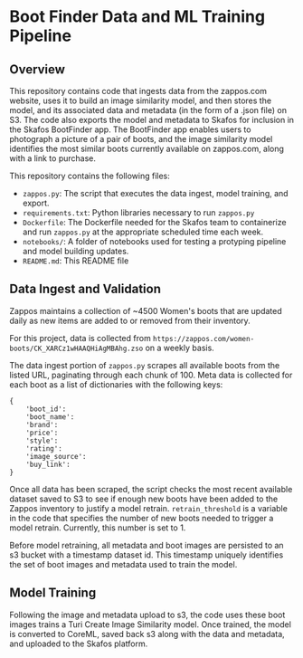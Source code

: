# Boot Finder Data and ML Training Pipeline

## Overview

This repository contains code that ingests data from the zappos.com website, uses it to build an image similarity model, and then stores the model, and its associated data and metadata (in the form of a .json file) on S3. The code also exports the model and metadata to Skafos for inclusion in the Skafos BootFinder app. The BootFinder app enables users to photograph a picture of a pair of boots, and the image similarity model identifies the most similar boots currently available on zappos.com, along with a link to purchase. 

This repository contains the following files: 

* `zappos.py`: The script that executes the data ingest, model training, and export.
* `requirements.txt`: Python libraries necessary to run `zappos.py`
* `Dockerfile`: The Dockerfile needed for the Skafos team to containerize and run `zappos.py` at the appropriate scheduled time each week. 
* `notebooks/`: A folder of notebooks used for testing a protyping pipeline and model building updates.
* `README.md`: This README file

## Data Ingest and Validation
Zappos maintains a collection of ~4500 Women's boots that are updated daily as new items are added to or removed from their inventory. 

For this project, data is collected from `https://zappos.com/women-boots/CK_XARCz1wHAAQHiAgMBAhg.zso` on a weekly basis.

The data ingest portion of `zappos.py` scrapes all available boots from the listed URL, paginating through each chunk of 100. Meta data is collected for each boot as a list of dictionaries with the following keys:

```
{
    'boot_id':
    'boot_name':
    'brand':
    'price':
    'style':
    'rating':
    'image_source':
    'buy_link':
}
```

Once all data has been scraped, the script checks the most recent available dataset saved to S3 to see if enough new boots have been added to the Zappos inventory to justify a model retrain. `retrain_threshold` is a variable in the code that specifies the number of new boots needed to trigger a model retrain. Currently, this number is set to 1. 

Before model retraining, all metadata and boot images are persisted to an s3 bucket with a timestamp dataset id. This timestamp uniquely identifies the set of boot images and metadata used to train the model. 

## Model Training
Following the image and metadata upload to s3, the code uses these boot images trains a Turi Create Image Similarity model. Once trained, the model is converted to CoreML, saved back s3 along with the data and metadata, and uploaded to the Skafos platform.
